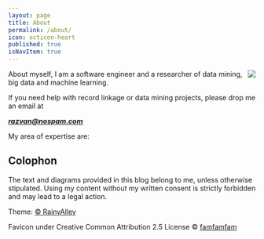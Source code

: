 ```yaml
---
layout: page
title: About
permalink: /about/
icon: octicon-heart
published: true
isNavItem: true
---
```


<img src="{{'/static/img/razvan.jpg' | prepend: site.baseurl | prepend: site.url }}" style="float:right">
About myself, I am a software engineer and a researcher of data mining, big data and machine learning.


If you need help with record linkage or data mining projects, please drop me an email at <div id="mail" style="font-weight:bold; font-style:italic">razvan@nospam.com</div></a>
<script>document.getElementById("mail").innerHTML = "razvnpp"+String.fromCharCode(64)+"gmai"+"l.com";</script>

My area of expertise are:

<h2>Colophon</h2>

The text and diagrams provided in this blog belong to me, unless otherwise stipulated. Using my content without my written consent is strictly forbidden and may lead to a legal action.

Theme:  <a href="http://blog.rainyalley.com/"><span class="word-keep">&copy; RainyAlley </span></a>

Favicon under Creative Common Attribution 2.5 License &copy; <A href="http://www.famfamfam.com">famfamfam</a>


